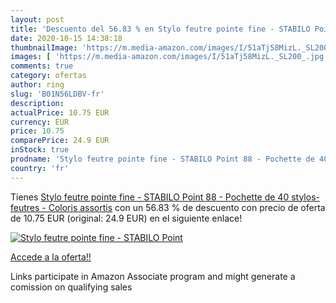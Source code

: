 ```yaml
---
layout: post
title: 'Descuento del 56.83 % en Stylo feutre pointe fine - STABILO Point'
date: 2020-10-15 14:38:18
thumbnailImage: 'https://m.media-amazon.com/images/I/51aTj58MizL._SL200_.jpg'
images: [ 'https://m.media-amazon.com/images/I/51aTj58MizL._SL200_.jpg' ]
comments: true
category: ofertas
author: ring
slug: 'B01N56LDBV-fr'
description:
actualPrice: 10.75 EUR
currency: EUR
price: 10.75
comparePrice: 24.9 EUR
inStock: true
prodname: 'Stylo feutre pointe fine - STABILO Point 88 - Pochette de 40 stylos-feutres - Coloris assortis'
country: 'fr'
---
```


Tienes [Stylo feutre pointe fine - STABILO Point 88 - Pochette de 40 stylos-feutres - Coloris assortis](https://www.amazon.fr/dp/B01N56LDBV/?tag=tolees0d-21) con un 56.83 % de descuento con precio de oferta de 10.75 EUR (original: 24.9 EUR) en el siguiente enlace!

[![Stylo feutre pointe fine - STABILO Point](https://m.media-amazon.com/images/I/51aTj58MizL._SL200_.jpg)](https://www.amazon.fr/dp/B01N56LDBV/?tag=tolees0d-21)

[Accede a la oferta!!](https://www.amazon.fr/dp/B01N56LDBV/?tag=tolees0d-21)

Links participate in Amazon Associate program and might generate a comission on qualifying sales


